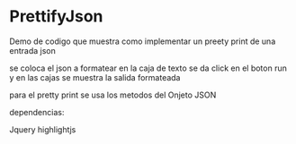 # PrettifyJson

Demo de codigo que muestra como implementar un preety print de una entrada json

se coloca el json a formatear en la caja de texto se da click en el boton run y en las cajas se muestra la salida formateada

para el pretty print se usa los metodos del Onjeto JSON

dependencias:

Jquery
highlightjs

